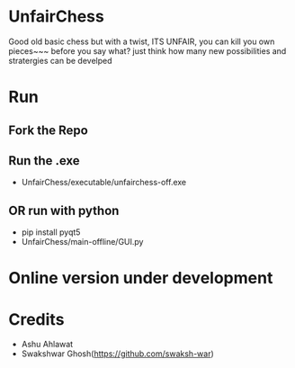 # UnfairChess
   Good old basic chess but with a twist, ITS UNFAIR, you can kill you own pieces~~~
   before you say what? just think how many new possibilities and stratergies can be develped

# Run
## Fork the Repo
   
## Run the .exe 
 - UnfairChess/executable/unfairchess-off.exe
   
## OR run with python
- pip install pyqt5
- UnfairChess/main-offline/GUI.py
  
# Online version under development

# Credits
 - Ashu Ahlawat
 - Swakshwar Ghosh(https://github.com/swaksh-war)
